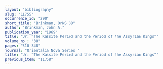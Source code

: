 ```yaml
---
layout: "bibliography"
slug: "11755"
occurrence_id: "290"
short_title: "Brinkman, OrNS 38"
author: "Brinkman, John A."
publication_year: "1969"
title: "Ur: “The Kassite Period and the Period of the Assyrian Kings”"
volume_no_: "38"
pages: "310-348"
journal: "Orientalia Nova Series "
title: "Ur: “The Kassite Period and the Period of the Assyrian Kings”"
previous_item: "11758"
---
```

